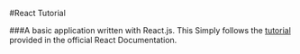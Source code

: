 #React Tutorial

###A basic application written with React.js. This Simply follows the [tutorial](http://facebook.github.io/react/docs/tutorial.html) provided in the official React Documentation.